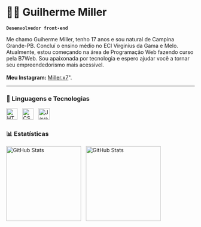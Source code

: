 # 👨‍💻 Guilherme Miller

**`Desenvolvedor front-end`**

Me chamo Guiherme Miller, tenho 17 anos e sou natural de Campina Grande-PB. Concluí o ensino médio no ECI Virginius da Gama e Melo. Atualmente, estou começando na área de Programação Web fazendo curso pela B7Web. Sou apaixonada por tecnologia e espero ajudar você a tornar seu empreendedorismo mais acessivel. <br> <br> **Meu Instagram:** [Miller.x7](https://www.instagram.com/dev_em_dev/)".

---

### 🤖 Linguagens e Tecnologias

<img 
    align="left" 
    alt="HTML"
    title="HTML" 
    width="30px" 
    style="padding-right: 10px;" 
    src="https://cdn.jsdelivr.net/gh/devicons/devicon@latest/icons/html5/html5-original.svg" 
/>
<img 
    align="left" 
    alt="CSS" 
    title="CSS"
    width="30px" 
    style="padding-right: 10px;" 
    src="https://cdn.jsdelivr.net/gh/devicons/devicon@latest/icons/css3/css3-original.svg" 
/>
<img 
    align="left" 
    alt="JavaScript" 
    title="JavaScript"
    width="30px" 
    style="padding-right: 10px;" 
    src="https://cdn.jsdelivr.net/gh/devicons/devicon@latest/icons/javascript/javascript-original.svg" 
/>

<br/>
<br/>

### 📊 Estatísticas

<p>
  <img 
    align="left" 
    alt="GitHub Stats" 
    height="200" 
    style="padding-right: 10px;" 
    src="https://github-readme-stats.vercel.app/api?username=millerx7&show_icons=true&theme=tokyonight&include_all_commits=true&locale=pt-br" 
  />

<img 
      align="left" 
      alt="GitHub Stats" 
      height="200" 
      src="https://github-readme-stats.vercel.app/api/top-langs/?username=millerx7&theme=tokyonight&layout=compact&custom_title=Tecnologias&langs_count=9" 
  />

</p>
